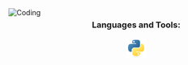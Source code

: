   <img align="right" alt="Coding" width="1200" src="https://i.pinimg.com/564x/9d/2e/fa/9d2efa39ba81a73d45f8d315622736d6.jpg">


<h3 align="center">Languages and Tools:</h3>
<p align="center"> <a href="https://www.python.org" target="_blank" rel="noreferrer"> <img src="https://raw.githubusercontent.com/devicons/devicon/master/icons/python/python-original.svg" alt="python" width="40" height="40"/> </a> </p>
